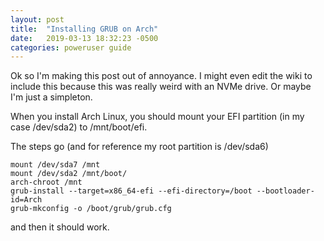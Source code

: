 ```yaml
---
layout: post
title:  "Installing GRUB on Arch"
date:   2019-03-13 18:32:23 -0500
categories: poweruser guide
---
```

Ok so I'm making this post out of annoyance. I might even edit the wiki to include this because this was really weird with an NVMe drive. Or maybe I'm just a simpleton.

When you install Arch Linux, you should mount your EFI partition (in my case /dev/sda2) to /mnt/boot/efi.

The steps go (and for reference my root partition is /dev/sda6)

```
mount /dev/sda7 /mnt
mount /dev/sda2 /mnt/boot/
arch-chroot /mnt
grub-install --target=x86_64-efi --efi-directory=/boot --bootloader-id=Arch
grub-mkconfig -o /boot/grub/grub.cfg
```
and then it should work.